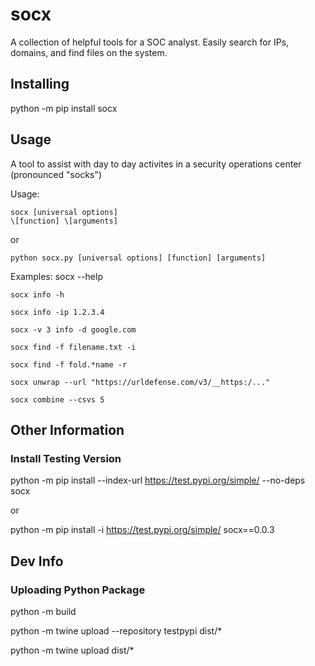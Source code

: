 # socx
A collection of helpful tools for a SOC analyst. Easily search for IPs, domains, and find files on the system.

## Installing
python -m pip install socx

## Usage
A tool to assist with day to day activites in a security operations center (pronounced "socks")      

Usage:
    
    socx [universal options] 
    \[function] \[arguments]

or

    python socx.py [universal options] [function] [arguments]

Examples:
    socx --help

    socx info -h

    socx info -ip 1.2.3.4

    socx -v 3 info -d google.com

    socx find -f filename.txt -i

    socx find -f fold.*name -r

    socx unwrap --url "https://urldefense.com/v3/__https:/..."

    socx combine --csvs 5

## Other Information

### Install Testing Version
python -m pip install --index-url https://test.pypi.org/simple/ --no-deps socx

or 

python -m pip install -i https://test.pypi.org/simple/ socx==0.0.3

## Dev Info

### Uploading Python Package
python -m build

python -m twine upload --repository testpypi dist/*

python -m twine upload dist/*

